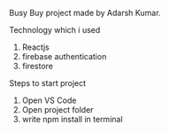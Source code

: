 Busy Buy project made by Adarsh Kumar. 

Technology which i used 
1. Reactjs 
2. firebase authentication
3. firestore 

Steps to start project 
1. Open VS Code 
2. Open project folder 
3. write npm install in terminal